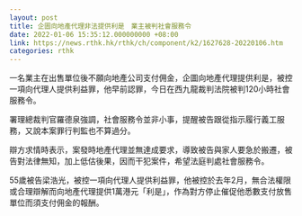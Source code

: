 ```yaml
---
layout: post
title: 企圖向地產代理非法提供利是　業主被判社會服務令
date: 2022-01-06 15:35:12.000000000 +08:00
link: https://news.rthk.hk/rthk/ch/component/k2/1627628-20220106.htm
categories: rthk
---
```


一名業主在出售單位後不願向地產公司支付佣金，企圖向地產代理提供利是，被控一項向代理人提供利益罪，他早前認罪，今日在西九龍裁判法院被判120小時社會服務令。

署理總裁判官羅德泉強調，社會服務令並非小事，提醒被告跟從指示履行義工服務，又說本案罪行判監也不算過分。

辯方求情時表示，案發時地產代理並無達成要求，導致被告與家人要急於搬遷，被告對法律無知，加上低估後果，因而干犯案件，希望法庭判處社會服務令。

55歲被告梁浩光，被控一項向代理人提供利益罪，他被控於去年2月，無合法權限或合理辯解而向地產代理提供1萬港元「利是」，作為對方停止催促他悉數支付放售單位而須支付佣金的報酬。
